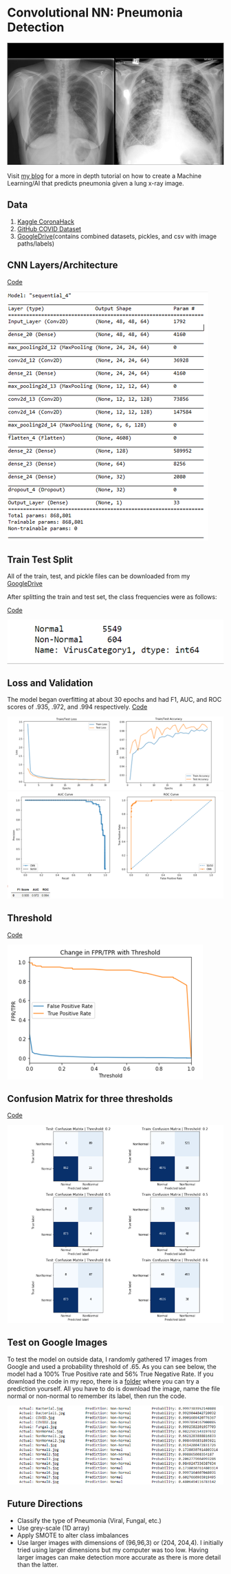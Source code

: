 # Convolutional NN: Pneumonia Detection 
![ThresholdTprFpr](PlotImages/Lung.png)

Visit [my blog](using-ai-to-detect-pneumonia-3ec4601acd07
) for a more in depth tutorial on how to create a Machine Learning/AI that predicts pneumonia given a lung x-ray image.  

## Data 
1. [Kaggle CoronaHack](https://www.kaggle.com/praveengovi/coronahack-chest-xraydataset)
2. [GitHub COVID Dataset](https://github.com/HeeebsInc/covid-chestxray-dataset)
3. [GoogleDrive](https://drive.google.com/drive/folders/1XsUTrl65JuLQvQeoSGvxqPHvZCWb6tM7?usp=sharing)(contains combined datasets, pickles, and csv with image paths/labels)


## CNN Layers/Architecture
[Code](CNN.ipynb)

![NNArchitecture](PlotImages/NNArchitecture.png)

## Train Test Split

All of the train, test, and pickle files can be downloaded from my [GoogleDrive](https://drive.google.com/drive/folders/1XsUTrl65JuLQvQeoSGvxqPHvZCWb6tM7?usp=sharing)

After splitting the train and test set, the class frequencies were as follows: 

[Code](Train_Test.ipynb)

![ClassImbalance](PlotImages/ClassImbalance.png)

## Loss and Validation
The model began overfitting at about 30 epochs and had F1, AUC, and ROC scores of .935, .972, and .994 respectively. [Code](CNN.ipynb)

![LossValidation](PlotImages/LossValidation.png)
![AUC_ROC](PlotImages/AUC_ROC.png)
## Threshold 
[Code](CNN.ipynb)

![ThresholdTprFpr](PlotImages/ThresholdTprFpr.png)
## Confusion Matrix for three thresholds
[Code](CNN.ipynb)

![ConfusionMatrix](PlotImages/ConfusionMatrix.png)

## Test on Google Images
To test the model on outside data, I randomly gathered 17 images from Google and used a probability threshold of .65. As you can see below, the model had a 100% True Positive rate and 56% True Negative Rate. If you download the code in my repo, there is a [folder](PlotImages) where you can try a prediction yourself. All you have to do is download the image, name the file normal or non-normal to remember its label, then run the code.

![GoogleTesting](PlotImages/GoogleTest.png)


## Future Directions
- Classify the type of Pneumonia (Viral, Fungal, etc.) 
- Use grey-scale (1D array)
- Apply SMOTE to alter class imbalances 
- Use larger images with dimensions of (96,96,3) or (204, 204,4). I initially tried using larger dimensions but my computer was too low. Having larger images can make detection more accurate as there is more detail than the latter.




